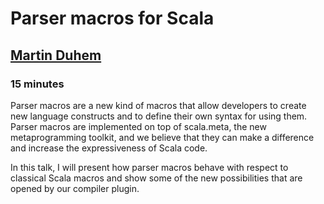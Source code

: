 # Parser macros for Scala

## [Martin Duhem](https://github.com/Duhemm)

### 15 minutes

Parser macros are a new kind of macros that allow developers to create new
language constructs and to define their own syntax for using them. Parser
macros are implemented on top of scala.meta, the new metaprogramming toolkit,
and we believe that they can make a difference and increase the expressiveness
of Scala code.

In this talk, I will present how parser macros behave with respect to classical
Scala macros and show some of the new possibilities that are opened by our
compiler plugin.

